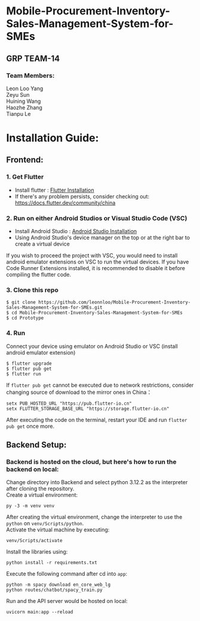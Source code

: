 # Mobile-Procurement-Inventory-Sales-Management-System-for-SMEs

## GRP TEAM-14

### Team Members:
Leon Loo Yang\
Zeyu Sun\
Huining Wang\
Haozhe Zhang\
Tianpu Le

# Installation Guide:
## Frontend:
### 1. Get Flutter
* Install flutter : [Flutter Installation](https://flutter.dev/docs/get-started/install)
* If there's any problem persists, consider checking out:
https://docs.flutter.dev/community/china

### 2. Run on either Android Studios or Visual Studio Code (VSC)
* Install Android Studio : [Android Studio Installation](https://developer.android.com/studio)
* Using Android Studio's device manager on the top or at the right bar to create a virtual device


If you wish to proceed the project with VSC, you would need to install android emulator extensions on VSC to run the virtual devices. If you have Code Runner Extensions installed, it is recommended to disable it before compiling the flutter code.

### 3. Clone this repo
```
$ git clone https://github.com/leonnloo/Mobile-Procurement-Inventory-Sales-Management-System-for-SMEs.git
$ cd Mobile-Procurement-Inventory-Sales-Management-System-for-SMEs
$ cd Prototype
```

### 4. Run
Connect your device using emulator on Android Studio or VSC (install android emulator extension)
```
$ flutter upgrade
$ flutter pub get
$ flutter run
```
If `flutter pub get` cannot be executed due to network restrictions, consider changing source of download to the mirror ones in China：
```
setx PUB_HOSTED_URL "https://pub.flutter-io.cn"
setx FLUTTER_STORAGE_BASE_URL "https://storage.flutter-io.cn"
```
After executing the code on the terminal, restart your IDE and run `flutter pub get` once more.

## Backend Setup:  
### Backend is hosted on the cloud, but here's how to run the backend on local:

Change directory into Backend and select python 3.12.2 as the interpreter after cloning the repository.\
Create a virtual environment:
```
py -3 -m venv venv
```
After creating the virtual environment, change the interpreter to use the `python` on `venv/Scripts/python`.\
Activate the virtual machine by executing:
```
venv/Scripts/activate
```
Install the libraries using:
```
python install -r requirements.txt
```
Execute the following command after cd into `app`:
```
python -m spacy download en_core_web_lg
python routes/chatbot/spacy_train.py
```
Run and the API server would be hosted on local:
```
uvicorn main:app --reload
```

